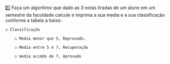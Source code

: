 1️⃣ Faça um algoritimo que dado as 3 notas tiradas de um aluno em um semestre da faculdade calcule e imprima a sua media e a sua classificação conforme a tabela a baixo:
    
    ◽ Classificação
    
        ◽ Media menor que 5, Reprovado. 
    
        ◽ Media entre 5 e 7, Recuperação
        
        ◽ media acimde de 7, Aprovado
